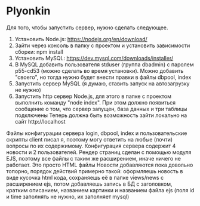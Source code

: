 # Plyonkin
Для того, чтобы запустить сервер, нужно сделать следующее.
1. Установить Node.js: https://nodejs.org/en/download/
2. Зайти через консоль в папку с проектом и установить зависимости сборки: npm install
3. Установить MySQL: https://dev.mysql.com/downloads/installer/
4. В MySQL добавить пользователя stduser (группа dbadmin) с паролем p55-cd53 (можно сделать во время установки). Можно добавить "своего", но тогда нужно будет внести правки в файлы dbpool, index
5. Запустить сервер MySQL (я думаю, ставить запуск на автозагрузку не нужно)
6. Запустить http сервер Node.js, для этого в папке с проектом выполнить команду "node index". При этом должно появиться сообщение о том, что сервер запущен, база данных и три таблицы подключены
Теперь должна быть возможность зайти локально на сайт http://localhost

Файлы конфигурации сервера login, dbpool, index и пользовательские скрипты client писал я, поэтому могу ответить на любые (почти) вопросы по их содержимому.
Конфигурация сервера содержит 4 новости и 2 пользователей.
Рендер страниц сделан с помощью модуля EJS, поэтому все файлы с таким же расширением, иначе ничего не работает. Это просто HTML файлы
Новости добавляются пока довольно топорно, порядок действий примерно такой: оформляешь новость в виде кусочка html кода, сохраняешь её в папке views/news с расширением ejs, потом добавляешь запись в БД с заголовком, кратким описанием, названием картинки и названием файла ejs (поля id и time заполнять не нужно, их заполняет mysql)
